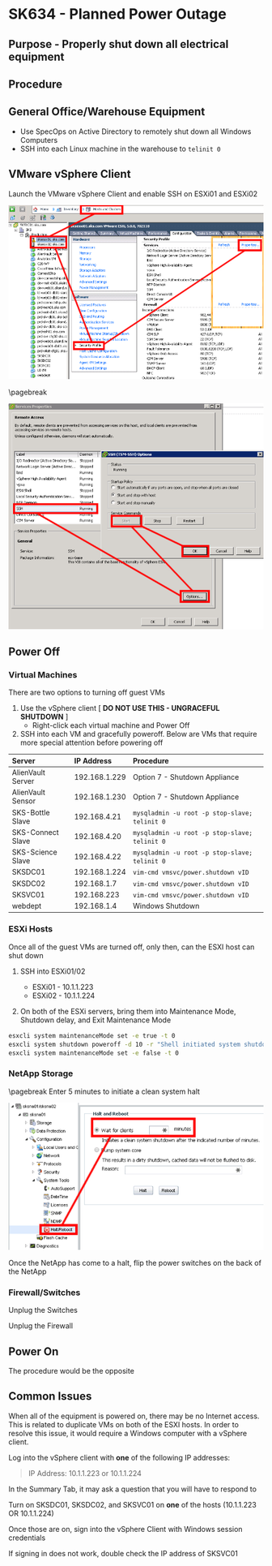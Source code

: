 # SK634 - Planned Power Outage
## Purpose - Properly shut down all electrical equipment
## Procedure

## General Office/Warehouse Equipment
* Use SpecOps on Active Directory to remotely shut down all Windows Computers
* SSH into each Linux machine in the warehouse to `telinit 0`

## VMware vSphere Client
Launch the VMware vSphere Client and enable SSH on ESXi01 and ESXi02

![ESXi-SSH1](ESXi-SSH1.jpg)

\pagebreak

![ESXi-SSH2](ESXi-SSH2.jpg)

## Power Off
### Virtual Machines
There are two options to turning off guest VMs

1. Use the vSphere client [ **DO NOT USE THIS - UNGRACEFUL SHUTDOWN** ]
	* Right-click each virtual machine and Power Off
2. SSH into each VM and gracefully poweroff. Below are VMs that require more special attention before powering off

|Server|IP Address|Procedure|
|:-|:-|:-|
|AlienVault Server|192.168.1.229|Option 7 - Shutdown Appliance|
|AlienVault Sensor|192.168.1.230|Option 7 - Shutdown Appliance|
|SKS-Bottle Slave|192.168.4.21|`mysqladmin -u root -p stop-slave; telinit 0`|
|SKS-Connect Slave|192.168.4.20|`mysqladmin -u root -p stop-slave; telinit 0`|
|SKS-Science Slave|192.168.4.22|`mysqladmin -u root -p stop-slave; telinit 0`|
|SKSDC01|192.168.1.224|`vim-cmd vmsvc/power.shutdown vID`|
|SKSDC02|192.168.1.7|`vim-cmd vmsvc/power.shutdown vID`|
|SKSVC01|192.168.223|`vim-cmd vmsvc/power.shutdown vID`|
|webdept|192.168.1.4|Windows Shutdown|

### ESXi Hosts
Once all of the guest VMs are turned off, only then, can the ESXI host can shut down

1. SSH into ESXi01/02

	* ESXi01 - 10.1.1.223
	* ESXi02 - 10.1.1.224

2. On both of the ESXi servers, bring them into Maintenance Mode, Shutdown delay, and Exit Maintenance Mode
```bash
esxcli system maintenanceMode set -e true -t 0
esxcli system shutdown poweroff -d 10 -r "Shell initiated system shutdown"
esxcli system maintenanceMode set -e false -t 0
```

### NetApp Storage
\pagebreak
Enter 5 minutes to initiate a clean system halt

![NetApp1](NetApp1.jpg)

Once the NetApp has come to a halt, flip the power switches on the back of the NetApp

### Firewall/Switches
Unplug the Switches

Unplug the Firewall

## Power On
The procedure would be the opposite 

## Common Issues
When all of the equipment is powered on, there may be no Internet access. This is related to duplicate VMs on both of the ESXI hosts. In order to resolve this issue, it would require a Windows computer with a vSphere client.

Log into the vSphere client with **one** of the following IP addresses:

> IP Address: 10.1.1.223 or 10.1.1.224

In the Summary Tab, it may ask a question that you will have to respond to

Turn on SKSDC01, SKSDC02, and SKSVC01 on **one** of the hosts (10.1.1.223 OR 10.1.1.224)

Once those are on, sign into the vSphere Client with Windows session credentials

If signing in does not work, double check the IP address of SKSVC01  
